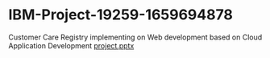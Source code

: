 # IBM-Project-19259-1659694878
Customer Care Registry implementing on Web development based on Cloud Application Development
[project.pptx](https://github.com/IBM-EPBL/IBM-Project-19259-1659694878/files/9847486/project.pptx)
